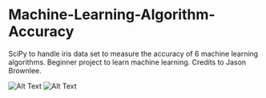 # Machine-Learning-Algorithm-Accuracy
SciPy to handle iris data set to measure the accuracy of 6 machine learning algorithms. Beginner project to learn machine learning. Credits to  Jason Brownlee.

![Alt Text](http://puu.sh/EgjFL/ebe29f070e.png)
![Alt Text](http://puu.sh/Egjrh/4e65d1a9f3.png)
